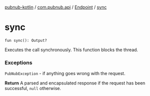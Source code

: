 [pubnub-kotlin](../../index.md) / [com.pubnub.api](../index.md) / [Endpoint](index.md) / [sync](./sync.md)

# sync

`fun sync(): Output?`

Executes the call synchronously. This function blocks the thread.

### Exceptions

`PubNubException` - if anything goes wrong with the request.

**Return**
A parsed and encapsulated response if the request has been successful, `null` otherwise.

